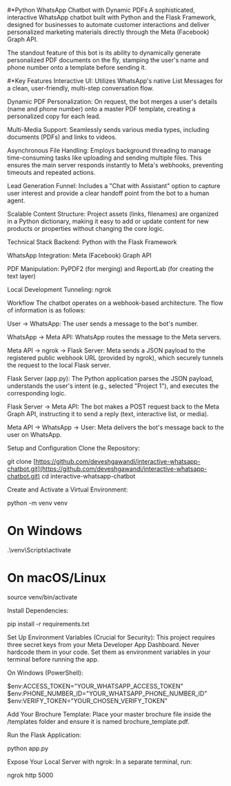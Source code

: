 #*Python WhatsApp Chatbot with Dynamic PDFs
A sophisticated, interactive WhatsApp chatbot built with Python and the Flask Framework, designed for businesses to automate customer interactions and deliver personalized marketing materials directly through the Meta (Facebook) Graph API.

The standout feature of this bot is its ability to dynamically generate personalized PDF documents on the fly, stamping the user's name and phone number onto a template before sending it.


#*Key Features
Interactive UI: Utilizes WhatsApp's native List Messages for a clean, user-friendly, multi-step conversation flow.

Dynamic PDF Personalization: On request, the bot merges a user's details (name and phone number) onto a master PDF template, creating a personalized copy for each lead.

Multi-Media Support: Seamlessly sends various media types, including documents (PDFs) and links to videos.

Asynchronous File Handling: Employs background threading to manage time-consuming tasks like uploading and sending multiple files. This ensures the main server responds instantly to Meta's webhooks, preventing timeouts and repeated actions.

Lead Generation Funnel: Includes a "Chat with Assistant" option to capture user interest and provide a clear handoff point from the bot to a human agent.

Scalable Content Structure: Project assets (links, filenames) are organized in a Python dictionary, making it easy to add or update content for new products or properties without changing the core logic.

Technical Stack
Backend: Python with the Flask Framework

WhatsApp Integration: Meta (Facebook) Graph API

PDF Manipulation: PyPDF2 (for merging) and ReportLab (for creating the text layer)

Local Development Tunneling: ngrok

Workflow
The chatbot operates on a webhook-based architecture. The flow of information is as follows:

User -> WhatsApp: The user sends a message to the bot's number.

WhatsApp -> Meta API: WhatsApp routes the message to the Meta servers.

Meta API -> ngrok -> Flask Server: Meta sends a JSON payload to the registered public webhook URL (provided by ngrok), which securely tunnels the request to the local Flask server.

Flask Server (app.py): The Python application parses the JSON payload, understands the user's intent (e.g., selected "Project 1"), and executes the corresponding logic.

Flask Server -> Meta API: The bot makes a POST request back to the Meta Graph API, instructing it to send a reply (text, interactive list, or media).

Meta API -> WhatsApp -> User: Meta delivers the bot's message back to the user on WhatsApp.

Setup and Configuration
Clone the Repository:

git clone [https://github.com/deveshgawandi/interactive-whatsapp-chatbot.git](https://github.com/deveshgawandi/interactive-whatsapp-chatbot.git)
cd interactive-whatsapp-chatbot

Create and Activate a Virtual Environment:

python -m venv venv
# On Windows
.\venv\Scripts\activate
# On macOS/Linux
source venv/bin/activate

Install Dependencies:

pip install -r requirements.txt

Set Up Environment Variables (Crucial for Security):
This project requires three secret keys from your Meta Developer App Dashboard. Never hardcode them in your code. Set them as environment variables in your terminal before running the app.

On Windows (PowerShell):

$env:ACCESS_TOKEN="YOUR_WHATSAPP_ACCESS_TOKEN"
$env:PHONE_NUMBER_ID="YOUR_WHATSAPP_PHONE_NUMBER_ID"
$env:VERIFY_TOKEN="YOUR_CHOSEN_VERIFY_TOKEN"

Add Your Brochure Template:
Place your master brochure file inside the /templates folder and ensure it is named brochure_template.pdf.

Run the Flask Application:

python app.py

Expose Your Local Server with ngrok:
In a separate terminal, run:

ngrok http 5000
